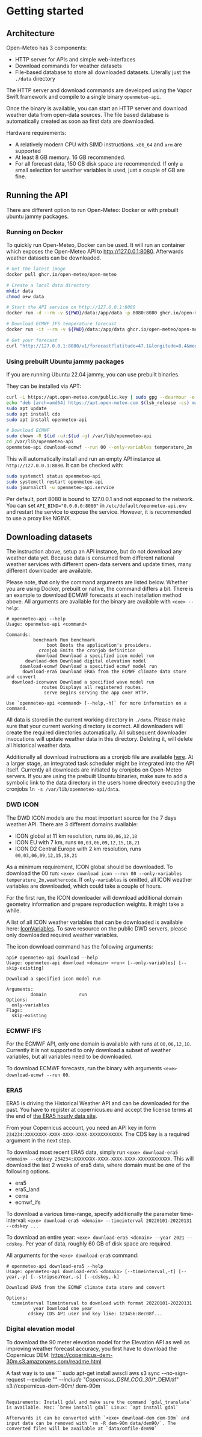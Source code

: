 # Getting started

## Architecture
Open-Meteo has 3 components:
- HTTP server for APIs and simple web-interfaces
- Download commands for weather datasets
- File-based database to store all downloaded datasets. Literally just the `./data` directory

The HTTP server and download commands are developed using the Vapor Swift framework and compile to a single binary `openmeteo-api`. 

Once the binary is available, you can start an HTTP server and download weather data from open-data sources. The file based database is automatically created as soon aa first data are downloaded.

Hardware requirements:
- A relatively modern CPU with SIMD instructions. `x86_64` and `arm` are supported
- At least 8 GB memory. 16 GB recommended.
- For all forecast data, 150 GB disk space are recommended. If only a small selection for weather variables is used, just a couple of GB are fine.

## Running the API
There are different option to run Open-Meteo: Docker or with prebuilt ubuntu jammy packages.

### Running on Docker
To quickly run Open-Meteo, Docker can be used. It will run an container which exposes the Open-Meteo API to http://127.0.0.1:8080. Afterwards weather datasets can be downloaded. 

```bash
# Get the latest image
docker pull ghcr.io/open-meteo/open-meteo

# Create a local data directory
mkdir data
chmod o+w data

# Start the API service on http://127.0.0.1:8080
docker run -d --rm -v ${PWD}/data:/app/data -p 8080:8080 ghcr.io/open-meteo/open-meteo

# Download ECMWF IFS temperature forecast 
docker run -it --rm -v ${PWD}/data:/app/data ghcr.io/open-meteo/open-meteo download-ecmwf --run 00 --only-variables temperature_2m

# Get your forecast
curl "http://127.0.0.1:8080/v1/forecast?latitude=47.1&longitude=8.4&models=ecmwf_ifs04&hourly=temperature_2m"
```

### Using prebuilt Ubuntu jammy packages
If you are running Ubuntu 22.04 jammy, you can use prebuilt binaries.

They can be installed via APT:
```bash
curl -L https://apt.open-meteo.com/public.key | sudo gpg --dearmour -o /etc/apt/trusted.gpg.d/openmeteo.gpg
echo "deb [arch=amd64] https://apt.open-meteo.com $(lsb_release -cs) main" | sudo tee /etc/apt/sources.list.d/openmeteo-api.list
sudo apt update
sudo apt install cdo
sudo apt install openmeteo-api

# Download ECMWF
sudo chown -R $(id -u):$(id -g) /var/lib/openmeteo-api
cd /var/lib/openmeteo-api
openmeteo-api download-ecmwf --run 00 --only-variables temperature_2m
```

This will automatically install and run an empty API instance at `http://127.0.0.1:8080`. It can be checked with:
```bash
sudo systemctl status openmeteo-api
sudo systemctl restart openmeteo-api
sudo journalctl -u openmeteo-api.service
```

Per default, port 8080 is bound to 127.0.0.1 and not exposed to the network. You can set `API_BIND="0.0.0.0:8080"` in `/etc/default/openmeteo-api.env` and restart the service to expose the service. However, it is recommended to use a proxy like NGINX.

## Downloading datasets
The instruction above, setup an API instance, but do not download any weather data yet. Because data is consumed from different national weather services with different open-data servers and update times, many different downloader are available.

Please note, that only the command arguments are listed below. Whether you are using Docker, prebuilt or native, the command differs a bit. There is an example to download ECMWF forecasts at each installation method above. All arguments are available for the binary are available with `<exe> --help`:

```
# openmeteo-api --help
Usage: openmeteo-api <command>

Commands:
          benchmark Run benchmark
               boot Boots the application's providers.
            cronjob Emits the cronjob definition
           download Download a specified icon model run
       download-dem Download digital elevation model
     download-ecmwf Download a specified ecmwf model run
      download-era5 Download ERA5 from the ECMWF climate data store and convert
  download-iconwave Download a specified wave model run
             routes Displays all registered routes.
              serve Begins serving the app over HTTP.

Use `openmeteo-api <command> [--help,-h]` for more information on a command.
```

All data is stored in the current working directory in `./data`. Please make sure that your current working directory is correct. All downloaders will create the required directories automatically. All subsequent downloader invocations will update weather data in this directory. Deleting it, will delete all historical weather data.

Additionally all download instructions as a cronjob file are available [here](https://github.com/open-meteo/open-meteo/blob/main/Sources/App/Commands/CronjobCommand.swift). At a larger stage, an integrated task scheduler might be integrated into the API itself. Currently all downloads are initiated by cronjobs on Open-Meteo servers. If you are using the prebuilt Ubuntu binaries, make sure to add a symbolic link to the data directory in the users home directory executing the cronjobs `ln -s /var/lib/openmeteo-api/data`.

### DWD ICON
The DWD ICON models are the most important source for the 7 days weather API. There are 3 different domains available:
- ICON global at 11 km resolution, runs `00,06,12,18`
- ICON EU with 7 km, runs `00,03,06,09,12,15,18,21`
- ICON D2 Central Europe with 2 km resolution, runs `00,03,06,09,12,15,18,21`

As a minimum requirement, ICON global should be downloaded. To download the 00 run: `<exe> download icon --run 00 --only-variables temperature_2m,weathercode`. If `only-variables` is omitted, all ICON weather variables are downloaded, which could take a couple of hours.

For the first run, the ICON downloader will download additional domain geometry information and prepare reproduction weights. It might take a while.

A list of all ICON weather variables that can be downloaded is available here: [IconVariables](https://github.com/open-meteo/open-meteo/blob/main/Sources/App/Icon/IconVariableDownloadable.swift#L84). To save resource on the public DWD servers, please only downloaded required weather variables.

The icon download command has the following arguments:
```
api# openmeteo-api download --help
Usage: openmeteo-api download <domain> <run> [--only-variables] [--skip-existing]

Download a specified icon model run

Arguments:
         domain            run
Options:
  only-variables
Flags:
  skip-existing
```

### ECMWF IFS
For the ECMWF API, only one domain is available with runs at `00,06,12,18`. Currently it is not supported to only download a subset of weather variables, but all variables need to be downloaded.

To download ECMWF forecasts, run the binary with arguments `<exe> download-ecmwf --run 00`.


### ERA5
ERA5 is driving the Historical Weather API and can be downloaded for the past. You have to register at copernicus.eu and accept the license terms at the end of [the ERA5 hourly data site](https://cds.climate.copernicus.eu/cdsapp#!/dataset/reanalysis-era5-single-levels?tab=overview).

From your Copernicus account, you need an API key in form `234234:XXXXXXXX-XXXX-XXXX-XXXX-XXXXXXXXXXXX`. The CDS key is a required argument in the next step.

To download most recent ERA5 data, simply run `<exe> download-era5 <domain> --cdskey 234234:XXXXXXXX-XXXX-XXXX-XXXX-XXXXXXXXXXXX`. This will download the last 2 weeks of era5 data,
where domain must be one of the following options.
- era5
- era5_land
- cerra
- ecmwf_ifs

To download a various time-range, specify additionally the parameter time-interval: `<exe> download-era5 <domain> --timeinterval 20220101-20220131 --cdskey ...`

To download an entire year: `<exe> download-era5 <domain> --year 2021 --cdskey`. Per year of data, roughly 60 GB of disk space are required.

All arguments for the `<exe> download-era5` command:
```
# openmeteo-api download-era5 --help
Usage: openmeteo-api download-era5 <domain> [--timeinterval,-t] [--year,-y] [--stripseaYear,-s] [--cdskey,-k]

Download ERA5 from the ECMWF climate data store and convert

Options:
  timeinterval Timeinterval to download with format 20220101-20220131
          year Download one year
        cdskey CDS API user and key like: 123456:8ec08f...
```

### Digital elevation model
To download the 90 meter elevation model for the Elevation API as well as improving weather forecast accuracy, you first have to download the Copernicus DEM: https://copernicus-dem-30m.s3.amazonaws.com/readme.html

A fast way is to use ```
sudo apt-get install awscli
aws s3 sync --no-sign-request --exclude "*" --include "Copernicus_DSM_COG_30*/*_DEM.tif" s3://copernicus-dem-90m/ dem-90m
```

Requirements: Install gdal and make sure the command `gdal_translate` is available. Mac: `brew install gdal` Linux: `apt install gdal`

Afterwards it can be converted with `<exe> download-dem dem-90m` and input data can be removed with `rm -R dem-90m data/dem90/`. The converted files will be available at `data/omfile-dem90`
